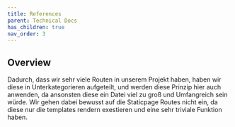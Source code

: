 ```yaml
---
title: References
parent: Technical Docs
has_children: true
nav_order: 3
---
```


## Overview 

Dadurch, dass wir sehr viele Routen in unserem Projekt haben, haben wir diese in Unterkategorieren aufgeteilt, und werden diese Prinzip hier auch anwenden, da ansonsten diese ein Datei viel zu groß und Umfangreich sein würde. Wir gehen dabei bewusst auf die Staticpage Routes nicht ein, da diese nur die templates rendern exestieren und eine sehr triviale Funktion haben. 
